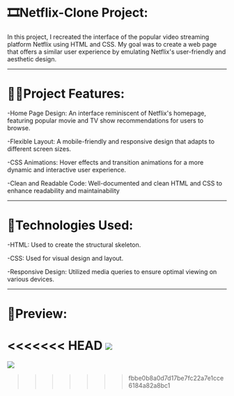 # 🎞️Netflix-Clone Project:
In this project, I recreated the interface of the popular video streaming platform Netflix using HTML and CSS. My goal was to create a web page that offers a similar user experience by emulating Netflix's user-friendly and aesthetic design.
<hr>

# 👨‍💻Project Features:
-Home Page Design: An interface reminiscent of Netflix's homepage, featuring popular movie and TV show recommendations for users to browse.

-Flexible Layout: A mobile-friendly and responsive design that adapts to different screen sizes.

-CSS Animations: Hover effects and transition animations for a more dynamic and interactive user experience.

-Clean and Readable Code: Well-documented and clean HTML and CSS to enhance readability and maintainability
<hr>

# 🧭Technologies Used:
-HTML: Used to create the structural skeleton.

-CSS: Used for visual design and layout.

-Responsive Design: Utilized media queries to ensure optimal viewing on various devices.
<hr>

# 🚀Preview:
<<<<<<< HEAD
![](./Netflix-Clone.gif)
=======
![](./Netflix-Clone.gif)

>>>>>>> fbbe0b8a0d7d17be7fc22a7e1cce6184a82a8bc1
